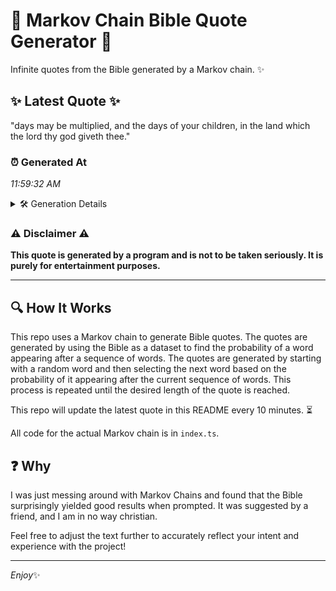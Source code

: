 # 📖 Markov Chain Bible Quote Generator 📖

Infinite quotes from the Bible generated by a Markov chain. ✨

## ✨ Latest Quote ✨
"days may be multiplied, and the days of your children, in the land which the lord thy god giveth thee."

### ⏰ Generated At
*11:59:32 AM*

<details>
    <summary>🛠️ Generation Details</summary>
    <p>
        <strong>🌱 Seed:</strong> days<br>
        <strong>🔄 Iterations:</strong> 19<br>
        <strong>📜 Context History:</strong><br>[ days ]: may<br>[ days, may ]: be<br>[ days, may, be ]: multiplied,<br>[ days, may, be, multiplied, ]: and<br>[ days, may, be, multiplied,, and ]: the<br>[ days, may, be, multiplied,, and, the ]: days<br>[ may, be, multiplied,, and, the, days ]: of<br>[ be, multiplied,, and, the, days, of ]: your<br>[ multiplied,, and, the, days, of, your ]: children,<br>[ and, the, days, of, your, children, ]: in<br>[ the, days, of, your, children,, in ]: the<br>[ days, of, your, children,, in, the ]: land<br>[ of, your, children,, in, the, land ]: which<br>[ your, children,, in, the, land, which ]: the<br>[ children,, in, the, land, which, the ]: lord<br>[ in, the, land, which, the, lord ]: thy<br>[ the, land, which, the, lord, thy ]: god<br>[ land, which, the, lord, thy, god ]: giveth<br>[ which, the, lord, thy, god, giveth ]: thee.<br>
    </p>
</details>

### ⚠️ Disclaimer ⚠️
**This quote is generated by a program and is not to be taken seriously. It is purely for entertainment purposes.**

---

## 🔍 How It Works

This repo uses a Markov chain to generate Bible quotes. The quotes are generated by using the Bible as a dataset to find the probability of a word appearing after a sequence of words. The quotes are generated by starting with a random word and then selecting the next word based on the probability of it appearing after the current sequence of words. This process is repeated until the desired length of the quote is reached.

This repo will update the latest quote in this README every 10 minutes. ⏳

All code for the actual Markov chain is in `index.ts`.

## ❓ Why

I was just messing around with Markov Chains and found that the Bible surprisingly yielded good results when prompted. 
It was suggested by a friend, and I am in no way christian.

Feel free to adjust the text further to accurately reflect your intent and experience with the project!

---

*Enjoy*✨
